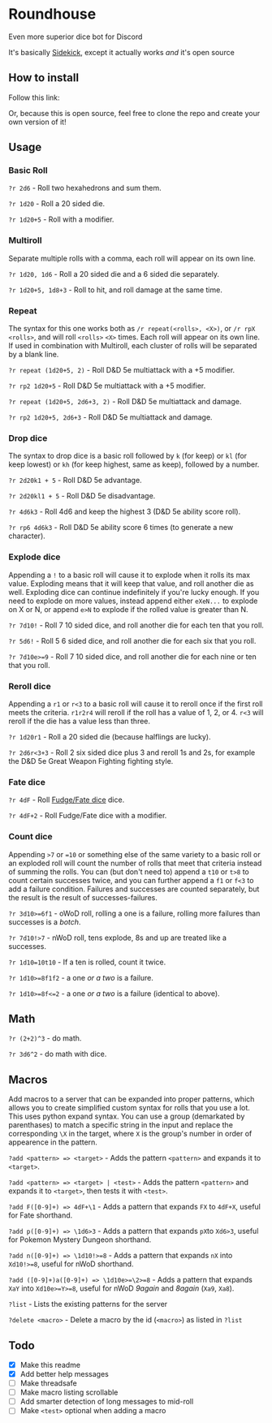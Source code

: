 # Roundhouse
Even more superior dice bot for Discord

It's basically
[Sidekick](https://github.com/ArtemGr/Sidekick),
except it actually works *and* it's open source

## How to install

Follow this link:  
<Link will be added when it's threadsafe>

Or, because this is open source, feel free to clone the repo and create your own version of it!

## Usage
### Basic Roll

`?r 2d6` - Roll two hexahedrons and sum them.

`?r 1d20` - Roll a 20 sided die.

`?r 1d20+5` - Roll with a modifier.

### Multiroll

Separate multiple rolls with a comma, each roll will appear on its own line.

`?r 1d20, 1d6` - Roll a 20 sided die and a 6 sided die separately.

`?r 1d20+5, 1d8+3` - Roll to hit, and roll damage at the same time.


### Repeat

The syntax for this one works both as `/r repeat(<rolls>, <X>)`, or `/r rpX <rolls>`,
and will roll `<rolls>` `<X>` times. Each roll will appear on its own line. If used in combination
with Multiroll, each cluster of rolls will be separated by a blank line.

`?r repeat (1d20+5, 2)` - Roll D&D 5e multiattack with a +5 modifier.

`?r rp2 1d20+5` - Roll D&D 5e multiattack with a +5 modifier.

`?r repeat (1d20+5, 2d6+3, 2)` - Roll D&D 5e multiattack and damage.

`?r rp2 1d20+5, 2d6+3` - Roll D&D 5e multiattack and damage.

### Drop dice

The syntax to drop dice is a basic roll followed by `k` (for keep) or `kl` (for keep lowest) or `kh`
(for keep highest, same as keep), followed by a number.

`?r 2d20k1 + 5` - Roll D&D 5e advantage.

`?r 2d20kl1 + 5` - Roll D&D 5e disadvantage.

`?r 4d6k3` - Roll 4d6 and keep the highest 3 (D&D 5e ability score roll).

`?r rp6 4d6k3` - Roll D&D 5e ability score 6 times (to generate a new character).

### Explode dice

Appending a `!` to a basic roll will cause it to explode when it rolls its max value. Exploding
means that it will keep that value, and roll another die as well. Exploding dice can continue
indefinitely if you're lucky enough. If you need to explode on more values, instead append either
`eXeN...` to explode on X or N, or append `e>N` to explode if the rolled value is greater than N.

`?r 7d10!` - Roll 7 10 sided dice, and roll another die for each ten that you roll.

`?r 5d6!` - Roll 5 6 sided dice, and roll another die for each six that you roll.

`?r 7d10e>=9` - Roll 7 10 sided dice, and roll another die for each nine or ten that you roll.

### Reroll dice

Appending a `r1` or `r<3` to a basic roll will cause it to reroll once if the first roll meets
the criteria. `r1r2r4` will reroll if the roll has a value of 1, 2, or 4. `r<3` will reroll if the
die has a value less than three.

`?r 1d20r1` - Roll a 20 sided die (because halflings are lucky).

`?r 2d6r<3+3` - Roll 2 six sided dice plus 3 and reroll 1s and 2s, for example the D&D 5e Great Weapon
Fighting fighting style.

### Fate dice

`?r 4dF` - Roll [Fudge/Fate dice](http://rpg.stackexchange.com/questions/1765/what-game-circumstance-uses-fudge-dice) dice.

`?r 4dF+2` - Roll Fudge/Fate dice with a modifier.

### Count dice

Appending `>7` or `=10` or something else of the same variety to a basic roll or an exploded roll
will count the number of rolls that meet that criteria instead of summing the rolls. You can
(but don't need to) append a `t10` or `t>8` to count certain successes twice, and you can further
append a `f1` or `f<3` to add a failure condition. Failures and successes are counted separately,
but the result is the result of successes-failures.

`?r 3d10>=6f1` - oWoD roll, rolling a one is a failure, rolling more failures than successes is a *botch*.

`?r 7d10!>7` - nWoD roll, tens explode, 8s and up are treated like a successes.

`?r 1d10=10t10` - If a ten is rolled, count it twice.

`?r 1d10>=8f1f2` - a one *or a two* is a failure.

`?r 1d10>=8f<=2` - a one *or a two* is a failure (identical to above).

## Math

`?r (2+2)^3` - do math.

`?r 3d6^2` - do math with dice.

## Macros

Add macros to a server that can be expanded into proper patterns, which allows you to create
simplified custom syntax for rolls that you use a lot. This uses python expand syntax. You
can use a group (demarkated by parenthases) to match a specific string in the input and replace
the corresponding `\X` in the target, where `X` is the group's number in order of appearence in
the pattern.

`?add <pattern> => <target>` - Adds the pattern `<pattern>` and expands it to `<target>`.

`?add <pattern> => <target> | <test>` - Adds the pattern `<pattern>` and expands it to `<target>`,
then tests it with `<test>`.

`?add F([0-9]+) => 4dF+\1` - Adds a pattern that expands `FX` to `4dF+X`, useful for Fate shorthand.

`?add p([0-9]+) => \1d6>3` - Adds a pattern that expands `pX`to `Xd6>3`, useful for Pokemon Mystery
Dungeon shorthand.

`?add n([0-9]+) => \1d10!>=8` - Adds a pattern that expands `nX` into `Xd10!>=8`, useful for nWoD
shorthand.

`?add ([0-9]+)a([0-9]+) => \1d10e>=\2>=8` - Adds a pattern that expands `XaY` into `Xd10e>=Y>=8`,
useful for nWoD *9again* and *8again* (`Xa9`, `Xa8`).

`?list` - Lists the existing patterns for the server

`?delete <macro>` - Delete a macro by the id (`<macro>`) as listed in `?list`

## Todo

- [x] Make this readme  
- [x] Add better help messages  
- [ ] Make threadsafe  
- [ ] Make macro listing scrollable  
- [ ] Add smarter detection of long messages to mid-roll  
- [ ] Make `<test>` optional when adding a macro  
